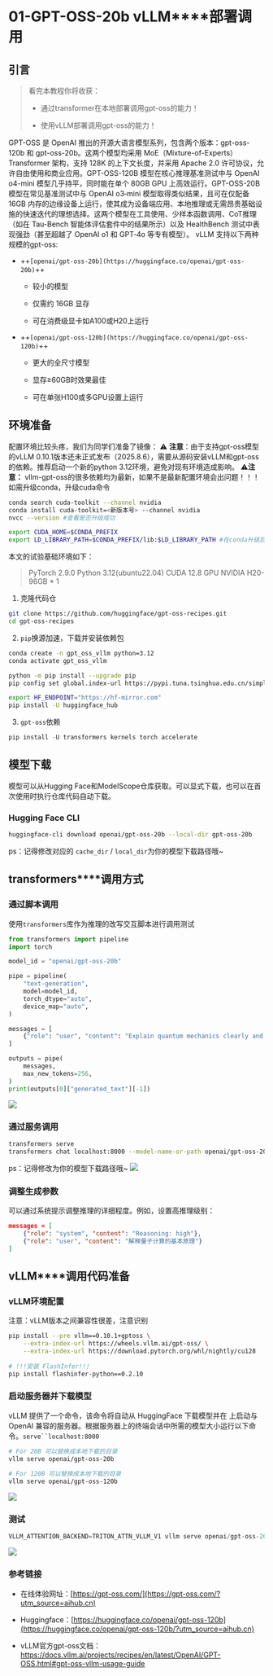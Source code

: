 # **01-GPT-OSS-20b** **vLLM****部署调用**

## 引言

> 看完本教程你将收获：
> 
> - 通过transformer在本地部署调用gpt-oss的能力！
> 	
> - 使用vLLM部署调用gpt-oss的能力！
> 	

GPT-OSS 是 OpenAI 推出的开源大语言模型系列，包含两个版本：gpt-oss-120b 和 gpt-oss-20b。这两个模型均采用 MoE（Mixture-of-Experts）Transformer 架构，支持 128K 的上下文长度，并采用 Apache 2.0 许可协议，允许自由使用和商业应用。GPT-OSS-120B 模型在核心推理基准测试中与 OpenAI o4-mini 模型几乎持平，同时能在单个 80GB GPU 上高效运行。GPT-OSS-20B 模型在常见基准测试中与 OpenAI o3‑mini 模型取得类似结果，且可在仅配备 16GB 内存的边缘设备上运行，使其成为设备端应用、本地推理或无需昂贵基础设施的快速迭代的理想选择。这两个模型在工具使用、少样本函数调用、CoT推理（如在 Tau-Bench 智能体评估套件中的结果所示）以及 HealthBench 测试中表现强劲（甚至超越了 OpenAI o1 和 GPT‑4o 等专有模型）。
vLLM 支持以下两种规模的gpt-oss:

- ++`[openai/gpt-oss-20b](https://huggingface.co/openai/gpt-oss-20b)`++
	- 较小的模型
		
	- 仅需约 16GB 显存
		
	- 可在消费级显卡如A100或H20上运行
		
- ++`[openai/gpt-oss-120b](https://huggingface.co/openai/gpt-oss-120b)`++
	- 更大的全尺寸模型
		
	- 显存≥60GB时效果最佳
		
	- 可在单张H100或多GPU设置上运行
		

## **环境准备**

配置环境比较头疼，我们为同学们准备了镜像：
⚠️ **注意**：由于支持gpt-oss模型的vLLM 0.10.1版本还未正式发布（2025.8.6），需要从源码安装vLLM和gpt-oss的依赖。推荐启动一个新的python 3.12环境，避免对现有环境造成影响。
⚠️**注意：** vllm-gpt-oss的很多依赖均为最新，如果不是最新配置环境会出问题！！！ 如需升级conda，升级cuda命令

```Bash
conda search cuda-toolkit --channel nvidia
conda install cuda-toolkit=<新版本号> --channel nvidia
nvcc --version #查看是否升级成功

export CUDA_HOME=$CONDA_PREFIX 
export LD_LIBRARY_PATH=$CONDA_PREFIX/lib:$LD_LIBRARY_PATH #在conda升级后需设置一下路径
```

本文的试验基础环境如下：

> PyTorch 2.9.0
> Python 3.12(ubuntu22.04)
> CUDA 12.8
> GPU NVIDIA H20-96GB \* 1

1. 克隆代码仓
	

```Bash
git clone https://github.com/huggingface/gpt-oss-recipes.git
cd gpt-oss-recipes
```

2. `pip`换源加速，下载并安装依赖包
	

```Bash
conda create -n gpt_oss_vllm python=3.12
conda activate gpt_oss_vllm

python -m pip install --upgrade pip
pip config set global.index-url https://pypi.tuna.tsinghua.edu.cn/simple

export HF_ENDPOINT="https://hf-mirror.com"
pip install -U huggingface_hub
```

3. `gpt-oss`依赖
	

```Python
pip install -U transformers kernels torch accelerate
```

## **模型下载**

模型可以从Hugging Face和ModelScope仓库获取。可以显式下载，也可以在首次使用时执行仓库代码自动下载。

### **Hugging Face** **CLI**

```Bash
huggingface-cli download openai/gpt-oss-20b --local-dir gpt-oss-20b
```

ps：记得修改对应的 `cache_dir` / `local_dir`为你的模型下载路径哦~

## **transformers****调用方式**

### 通过脚本调用

使用`transformers`库作为推理的改写交互脚本进行调用测试

```Python
from transformers import pipeline
import torch

model_id = "openai/gpt-oss-20b"

pipe = pipeline(
    "text-generation",
    model=model_id,
    torch_dtype="auto",
    device_map="auto",
)

messages = [
    {"role": "user", "content": "Explain quantum mechanics clearly and concisely."},
]

outputs = pipe(
    messages,
    max_new_tokens=256,
)
print(outputs[0]["generated_text"][-1])
```

![](./images/1-0.png)

### 通过服务调用

```Bash
transformers serve
transformers chat localhost:8000 --model-name-or-path openai/gpt-oss-20b
```

ps：记得修改为你的模型下载路径哦~
![](./images/1-1.png)

### 调整生成参数

可以通过系统提示调整推理的详细程度。例如，设置高推理级别：

```JSON
messages = [
    {"role": "system", "content": "Reasoning: high"},
    {"role": "user", "content": "解释量子计算的基本原理"}
]
```

## **vLLM****调用代码准备**

### vLLM环境配置

注意：vLLM版本之间兼容性很差，注意识别

```Bash
pip install --pre vllm==0.10.1+gptoss \
    --extra-index-url https://wheels.vllm.ai/gpt-oss/ \
    --extra-index-url https://download.pytorch.org/whl/nightly/cu128
 
# !!!安装 FlashInfer!!!
pip install flashinfer-python==0.2.10
```

### 启动服务器并下载模型

vLLM 提供了一个命令，该命令将自动从 HuggingFace 下载模型并在 上启动与 OpenAI 兼容的服务器。根据服务器上的终端会话中所需的模型大小运行以下命令。`serve``localhost:8000`

```Bash
# For 20B 可以替换成本地下载的目录
vllm serve openai/gpt-oss-20b
 
# For 120B 可以替换成本地下载的目录
vllm serve openai/gpt-oss-120b
```

![](./images/1-2.png)

### 测试

```Python
VLLM_ATTENTION_BACKEND=TRITON_ATTN_VLLM_V1 vllm serve openai/gpt-oss-20b --served-model-name gpt-oss-20b --trust_remote_code --port 8801
```

![](./images/1-3.png)

### 参考链接

- 在线体验网址：[https://gpt-oss.com/](https://gpt-oss.com/?utm_source=aihub.cn)
	
- Huggingface：[https://huggingface.co/openai/gpt-oss-120b](https://huggingface.co/openai/gpt-oss-120b/?utm_source=aihub.cn)
	
- vLLM官方gpt-oss文档：https://docs.vllm.ai/projects/recipes/en/latest/OpenAI/GPT-OSS.html#gpt-oss-vllm-usage-guide